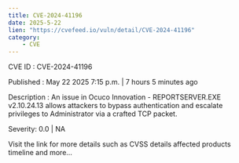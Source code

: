 ```yaml
---
title: CVE-2024-41196
date: 2025-5-22
lien: "https://cvefeed.io/vuln/detail/CVE-2024-41196"
category:
    - CVE
---
```


CVE ID : CVE-2024-41196

Published :  May 22
2025
7:15 p.m. | 7 hours
5 minutes ago

Description : An issue in Ocuco Innovation - REPORTSERVER.EXE v2.10.24.13 allows attackers to bypass authentication and escalate privileges to Administrator via a crafted TCP packet.

Severity: 0.0 | NA

Visit the link for more details
such as CVSS details
affected products
timeline
and more...

